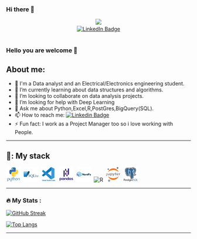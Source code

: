 ### Hi there 👋
<div id="header" align="center">
  <img src="https://media2.giphy.com/media/xSvnDdn1TGEgkKutCB/giphy.gif?cid=790b7611347a35d0f3f04524c27c15acadf65e2c1377cadb&rid=giphy.gif&ct=g" width="300"/>
  <div id="badges">
    <a href="https://www.linkedin.com/in/benard-igbinovia">
      <img src="https://img.shields.io/badge/LinkedIn-blue?style=for-the-badge&logo=linkedin&logoColor=white" alt="LinkedIn Badge"/>
    </a>
  </div>
  <img src="https://komarev.com/ghpvc/?username=Benardodi&style=flat-square&color=blue" alt=""/>
  
</div>

### Hello you are welcome 👋
## About me:


- 🔭 I'm a Data analyst and an Electrical/Electronics engineering student.
- 🌱 I’m currently learning  about data structures and algorithms.
- 👯 I’m looking to collaborate on data analysis projects.
- 🤔 I’m looking for help with Deep Learning
- 💬 Ask me about Python,Excel,R,PostGres,BigQuery(SQL).
- 📫 How to reach me: [![Linkedin Badge](https://img.shields.io/badge/-LinkedIn-blue?style=flat&logo=Linkedin&logoColor=white)](https://www.linkedin.com/in/benard-igbinovia)
- ⚡ Fun fact: I work as a Project Manager too so i love working with People.

---
 ## 🧰: My stack
 
<div>
  <img src="https://github.com/devicons/devicon/blob/master/icons/python/python-original-wordmark.svg" title="Python"  alt="Python" width="40" height="40"/>&nbsp;
  <img src="https://github.com/devicons/devicon/blob/master/icons/sqlite/sqlite-original-wordmark.svg" title="Sqlite"  alt="Sqlite" width="40" height="40"/>&nbsp;
  <img src="https://github.com/devicons/devicon/blob/master/icons/vscode/vscode-original-wordmark.svg" title="Vscode"  alt="Vscode" width="40" height="40"/>&nbsp;
  <img src="https://github.com/devicons/devicon/blob/master/icons/pandas/pandas-original-wordmark.svg" title="Pandas"  alt="Pandas" width="40" height="40"/>&nbsp;
  <img src="https://github.com/devicons/devicon/blob/master/icons/numpy/numpy-original-wordmark.svg" title="Numpy"  alt="Numpy" width="40" height="40"/>&nbsp;
  <img src="https://github.com/devicons/devicon/blob/master/icons/r/r-original-wordmark.svg" title="R"  alt="R" width="40" height="40"/>&nbsp;
  <img src="https://github.com/devicons/devicon/blob/master/icons/jupyter/jupyter-original-wordmark.svg" title="Jupyter"  alt="Jupyter" width="40" height="40"/>&nbsp;
  <img src="https://github.com/devicons/devicon/blob/master/icons/postgresql/postgresql-original-wordmark.svg" title="Postgresql"  alt="Postgresql" width="40" height="40"/>&nbsp;
  
 </div>


---

### :fire: My Stats :

[![GitHub Streak](http://github-readme-streak-stats.herokuapp.com?user=Benardodi&theme=dark)](https://git.io/streak-stats)

[![Top Langs](https://github-readme-stats.vercel.app/api/top-langs/?username=Benardodi&layout=compact&theme=vision-friendly-dark)](https://github.com/anuraghazra/github-readme-stats)


---














<!--
**Benardodi/Benardodi** is a ✨ _special_ ✨ repository because its `README.md` (this file) appears on your GitHub profile.

Here are some ideas to get you started:

- 🔭 I’m currently working on ...
- 🌱 I’m currently learning ...
- 👯 I’m looking to collaborate on ...
- 🤔 I’m looking for help with ...
- 💬 Ask me about ...
- 📫 How to reach me: ...
- 😄 Pronouns: ...
- ⚡ Fun fact: ...
-->
